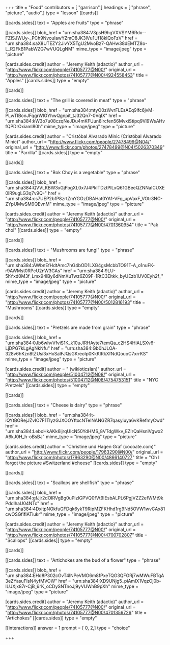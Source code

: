 +++
title = "Food"
contributors = [ "garrison",]
headings = [ "phrase", "picture", "audio",]
type = "lesson"
[[cards]]

[[cards.sides]]
text = "Apples are fruits"
type = "phrase"

[[cards.sides]]
blob_href = "urn:sha384:V3psH9hgVXVSYM6Rdx--FZISJWUy-_PCh9NvouIawYZmO8JK3lVu1Uf18kIQoFzV"
href = "urn:sha384:saX8UTEZY2JivYX5TgU2MvoBz7-QAHw38dEMTZ8o-L_R2FkB1PabWZG7wVUQLgNM"
mime_type = "image/jpeg"
type = "picture"

[cards.sides.credit]
author = "Jeremy Keith (adactio)"
author_url = "http://www.flickr.com/people/74105777@N00/"
original_url = "http://www.flickr.com/photos/74105777@N00/4924558453"
title = "Apples"
[[cards.sides]]
type = "empty"

[[cards]]

[[cards.sides]]
text = "The grill is covered in meat"
type = "phrase"

[[cards.sides]]
blob_href = "urn:sha384:mtyO0zWvrFLEsAEq9lfc6jvM-PLwTIBonJFqgrWlGYhwQgnpit_tJ32Qn7-0VqIX"
href = "urn:sha384:kW3o7u08czqNeJDu4mKFUun8lrcfen56MvxiStipq9Vl9WsAHvfQPDrOxiaml80h"
mime_type = "image/jpeg"
type = "picture"

[cards.sides.credit]
author = "Cristóbal Alvarado Minic (Cristóbal Alvarado Minic)"
author_url = "http://www.flickr.com/people/27478499@N04/"
original_url = "http://www.flickr.com/photos/27478499@N04/5026370349"
title = "Parrilla"
[[cards.sides]]
type = "empty"

[[cards]]

[[cards.sides]]
text = "Bok Choy is a vegetable"
type = "phrase"

[[cards.sides]]
blob_href = "urn:sha384:QVVLKBW3xGjFbgXL0x7J4PklTDztPlLxQ61GBeeQZNNaICUXE0lR9ugLG3q7v9Q-"
href = "urn:sha384:cs7UEP2bfP8zrtZmYGOzDBAHat0YA1-VFg_upVaxF_VOtr3NC-ZYpUMwSM9QEvnM"
mime_type = "image/jpeg"
type = "picture"

[cards.sides.credit]
author = "Jeremy Keith (adactio)"
author_url = "http://www.flickr.com/people/74105777@N00/"
original_url = "http://www.flickr.com/photos/74105777@N00/4701360954"
title = "Pak choi"
[[cards.sides]]
type = "empty"

[[cards]]

[[cards.sides]]
text = "Mushrooms are fungi"
type = "phrase"

[[cards.sides]]
blob_href = "urn:sha384:AWbnEfHdtAmc7hG4bOD1LXG4gsMcbbTO91T-A_o1nuFK-r9AWMst0RPcU2nW3GAs"
href = "urn:sha384:9LU-5hYxd0M3f_Lmx94lBy6dNmXuTwz6Z09F-1RtC3Eltkk_byUEzb1UV0Eyh2f_"
mime_type = "image/jpeg"
type = "picture"

[cards.sides.credit]
author = "Jeremy Keith (adactio)"
author_url = "http://www.flickr.com/people/74105777@N00/"
original_url = "http://www.flickr.com/photos/74105777@N00/5012816193"
title = "Mushrooms"
[[cards.sides]]
type = "empty"

[[cards]]

[[cards.sides]]
text = "Pretzels are made from grain"
type = "phrase"

[[cards.sides]]
blob_href = "urn:sha384:0Jb6whvVfviS1K_k10uJIRHAyte7temQa_c2HS4HiALSXv6-LjDPG7kLgAgNkNfu"
href = "urn:sha384:Gb0hJLOA-328v6hKzn8tZUsi3xHxSaIFJQsGKreoIp0KkKlRkXfNdQouoC7xrrKS"
mime_type = "image/jpeg"
type = "picture"

[cards.sides.credit]
author = " (wikioticsIan)"
author_url = "http://www.flickr.com/people/51004712@N08/"
original_url = "http://www.flickr.com/photos/51004712@N08/4754753151"
title = "NYC Pretzels"
[[cards.sides]]
type = "empty"

[[cards]]

[[cards.sides]]
text = "Cheese is dairy"
type = "phrase"

[[cards.sides]]
blob_href = "urn:sha384:It-iQYtBORejJZvIO7F1TIyzGJXOOYftxcNTeINANGZR7qasyiuya6vKRefmyCwd"
href = "urn:sha384:LeboHkAKk6ijrqUIcN50YdHMS_8VTdgWkv_EZIrQaHsnlVgwx2A6kJ0H_h-oBsBJ"
mime_type = "image/jpeg"
type = "picture"

[cards.sides.credit]
author = "Christine und Hagen Graf (cocoate.com)"
author_url = "http://www.flickr.com/people/17963290@N00/"
original_url = "http://www.flickr.com/photos/17963290@N00/4866140727"
title = "Oh I forgot the picture #Switzerland #cheese"
[[cards.sides]]
type = "empty"

[[cards]]

[[cards.sides]]
text = "Scallops are shellfish"
type = "phrase"

[[cards.sides]]
blob_href = "urn:sha384:gfJjr2dOlRVgBg0uPlzlGPVQ0fVt9IEsbALPL6PgjVZZ2efWMt9kPddlhaU04NTc"
href = "urn:sha384:4DxitpNOkfuGFDqk6ykT9RipMZFKHhd1rg9Nd5OVW1wvCAx81cwOSGfifIATiukr"
mime_type = "image/jpeg"
type = "picture"

[cards.sides.credit]
author = "Jeremy Keith (adactio)"
author_url = "http://www.flickr.com/people/74105777@N00/"
original_url = "http://www.flickr.com/photos/74105777@N00/4700702807"
title = "Scallops"
[[cards.sides]]
type = "empty"

[[cards]]

[[cards.sides]]
text = "Artichokes are the bud of a flower"
type = "phrase"

[[cards.sides]]
blob_href = "urn:sha384:EHd8P302cGvT4lNPeVMO6m8fPxeTQG3QFGRj7wMWuFBTqA3eZYasuFIsN4yfMVOW"
href = "urn:sha384:XD9UNjg5_piAmIX1VqzOj0b-ILUXjx87r-CjB_6rK_oCDySNTnoJj9yVUWnB9pXh"
mime_type = "image/jpeg"
type = "picture"

[cards.sides.credit]
author = "Jeremy Keith (adactio)"
author_url = "http://www.flickr.com/people/74105777@N00/"
original_url = "http://www.flickr.com/photos/74105777@N00/4701356726"
title = "Artichokes"
[[cards.sides]]
type = "empty"

[[interactions]]
answer = 1
prompt = [ 0, 2,]
type = "choice"

+++
